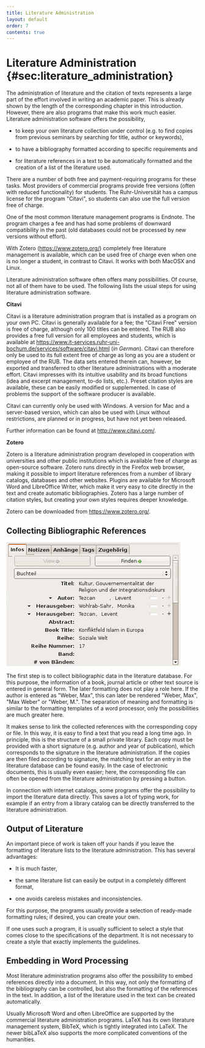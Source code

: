 ```yaml
---
title: Literature Administration
layout: default
order: 7
contents: true
---
```


# Literature Administration {#sec:literature_administration}

The administration of literature and the citation of texts represents a large part of the effort involved in writing an academic paper. This is already shown by the length of the corresponding chapter in this introduction. However, there are also programs that make this work much easier. Literature administration software offers the possibility,

- to keep your own literature collection under control (e.g. to find copies from previous seminars by searching for title, author or keywords), 

- to have a bibliography formatted according to specific requirements and

- for literature references in a text to be automatically formatted and the creation of a list of the literature used.

There are a number of both free and payment-requiring programs for these tasks. Most providers of commercial programs provide free versions (often with reduced functionality) for students. The Ruhr-Universität has a campus license for the program "Citavi", so students can also use the full version free of charge.

One of the most common literature management programs is Endnote. The program charges a fee and has had some problems of downward compatibility in the past (old databases could not be processed by new versions without effort).

With Zotero (<https://www.zotero.org/>) completely free literature management is available, which can be used free of charge even when one is no longer a student, in contrast to Citavi. It works with both MacOSX and Linux.

Literature administration software often offers many possibilities. Of course, not all of them have to be used. The following lists the usual steps for using literature administration software.

**Citavi**

Citavi is a literature administration program that is installed as a program on your own PC. Citavi is generally available for a fee; the "Citavi Free" version is free of charge, although only 100 titles can be entered. The RUB also provides a free full version for all employees and students, which is available at <https://www.it-services.ruhr-uni-bochum.de/services/software/citavi.html> (_in German_). Citavi can therefore only be used to its full extent free of charge as long as you are a student or employee of the RUB. The data sets entered therein can, however, be exported and transferred to other literature administrations with a moderate effort. Citavi impresses with its intuitive usability and its broad functions (idea and excerpt management, to-do lists, etc.). Preset citation styles are available, these can be easily modified or supplemented. In case of problems the support of the software producer is available.

Citavi can currently only be used with Windows. A version for Mac and a server-based version, which can also be used with Linux without restrictions, are planned or in progress, but have not yet been released. 

Further information can be found at <http://www.citavi.com/>.

**Zotero**

Zotero is a literature administration program developed in cooperation with universities and other public institutions which is available free of charge as open-source software. Zotero runs directly in the Firefox web browser, making it possible to import literature references from a number of library catalogs, databases and other websites. Plugins are available for Microsoft Word and LibreOffice Writer, which make it very easy to cite directly in the text and create automatic bibliographies. Zotero has a large number of citation styles, but creating your own styles requires deeper knowledge.

Zotero can be downloaded from <https://www.zotero.org/>.

## Collecting Bibliographic References

![Entry in a literature database](images/Zotero.png)

The first step is to collect bibliographic data in the literature database. For this purpose, the information of a book, journal article or other text source is entered in general form. The later formatting does not play a role here. If the author is entered as "Weber, Max", this can later be rendered "Weber, Max", "Max Weber" or "Weber, M.". The separation of meaning and formatting is similar to the formatting templates of a word processor, only the possibilities are much greater here.

It makes sense to link the collected references with the corresponding copy or file. In this way, it is easy to find a text that you read a long time ago. In principle, this is the structure of a small private library. Each copy must be provided with a short signature (e.g. author and year of publication), which corresponds to the signature in the literature administration. If the copies are then filed according to signature, the matching text for an entry in the literature database can be found easily. In the case of electronic documents, this is usually even easier; here, the corresponding file can often be opened from the literature administration by pressing a button.

In connection with internet catalogs, some programs offer the possibility to import the literature data directly. This saves a lot of typing work, for example if an entry from a library catalog can be directly transferred to the literature administration.

## Output of Literature

An important piece of work is taken off your hands if you leave the formatting of literature lists to the literature administration. This has several advantages:

- It is much faster,

- the same literature list can easily be output in a completely different format,

- one avoids careless mistakes and inconsistencies.

For this purpose, the programs usually provide a selection of ready-made formatting rules; if desired, you can create your own.

<div class="Tip">

If one uses such a program, it is usually sufficient to select a style that comes close to the specifications of the department. It is not necessary to create a style that exactly implements the guidelines. 

</div>

## Embedding in Word Processing

Most literature administration programs also offer the possibility to embed references directly into a document. In this way, not only the formatting of the bibliography can be controlled, but also the formatting of the references in the text. In addition, a list of the literature used in the text can be created automatically.

Usually Microsoft Word and often LibreOffice are supported by the commercial literature administration programs. LaTeX has its own literature management system, BibTeX, which is tightly integrated into LaTeX. The newer bibLaTeX also supports the more complicated conventions of the humanities.
